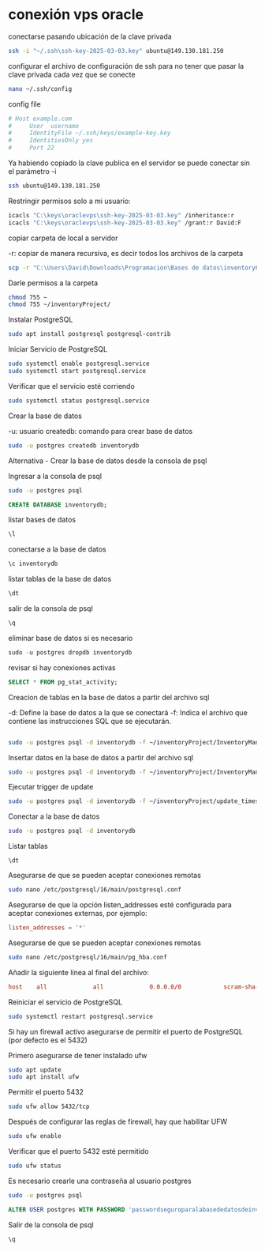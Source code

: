 # conexión vps oracle

conectarse pasando ubicación de la clave privada

```bash
ssh -i "~/.ssh\ssh-key-2025-03-03.key" ubuntu@149.130.181.250
```

configurar el archivo de configuración de ssh para no tener que pasar la clave privada cada vez que se conecte

```bash
nano ~/.ssh/config
```

config file

```conf
# Host example.com                                                                                                      
#     User  username
#     IdentityFile ~/.ssh/keys/example-key.key
#     IdentitiesOnly yes
#     Port 22                                 
```

Ya habiendo copiado la clave publica en el servidor se puede conectar sin el parámetro -i

```bash
ssh ubuntu@149.130.181.250
```

Restringir permisos solo a mi usuario:

```bash
icacls "C:\keys\oraclevps\ssh-key-2025-03-03.key" /inheritance:r
icacls "C:\keys\oraclevps\ssh-key-2025-03-03.key" /grant:r David:F
```

copiar carpeta de local a servidor

-r: copiar de manera recursiva, es decir todos los archivos de la carpeta

```bash
scp -r "C:\Users\David\Downloads\Programacion\Bases de datos\inventoryProject" ubuntu@149.130.181.250:~/
```

Darle permisos a la carpeta

```bash
chmod 755 ~
chmod 755 ~/inventoryProject/
```

Instalar PostgreSQL

```bash
sudo apt install postgresql postgresql-contrib
```

Iniciar Servicio de PostgreSQL

```bash
sudo systemctl enable postgresql.service
sudo systemctl start postgresql.service
```

Verificar que el servicio esté corriendo

```bash
sudo systemctl status postgresql.service
```

Crear la base de datos

-u: usuario
createdb: comando para crear base de datos

```bash
sudo -u postgres createdb inventorydb
```

Alternativa - Crear la base de datos desde la consola de psql

Ingresar a la consola de psql

```bash
sudo -u postgres psql
```

```sql
CREATE DATABASE inventorydb;
```

listar bases de datos

```sql
\l
```

conectarse a la base de datos

```sql
\c inventorydb
```

listar tablas de la base de datos

```sql
\dt
```

salir de la consola de psql

```sql
\q
```

eliminar base de datos si es necesario

```sql
sudo -u postgres dropdb inventorydb
```

revisar si hay conexiones activas

```sql
SELECT * FROM pg_stat_activity;
```

Creacion de tablas en la base de datos a partir del archivo sql

-d: Define la base de datos a la que se conectará
-f: Indica el archivo que contiene las instrucciones SQL que se ejecutarán.

```bash

sudo -u postgres psql -d inventorydb -f ~/inventoryProject/InventoryManagementSystemDB.sql
```

Insertar datos en la base de datos a partir del archivo sql

```bash
sudo -u postgres psql -d inventorydb -f ~/inventoryProject/InventoryManagementSystemData.sql
```

Ejecutar trigger de update

```bash
sudo -u postgres psql -d inventorydb -f ~/inventoryProject/update_timestamp_trigger.sql
```

Conectar a la base de datos

```bash
sudo -u postgres psql -d inventorydb
```

Listar tablas

```psql
\dt
```

Asegurarse de que se pueden aceptar conexiones remotas

```bash
sudo nano /etc/postgresql/16/main/postgresql.conf
```

Asegurarse de que la opción listen_addresses esté configurada para aceptar conexiones externas, por ejemplo:

```conf
listen_addresses = '*'
```

Asegurarse de que se pueden aceptar conexiones remotas

```bash
sudo nano /etc/postgresql/16/main/pg_hba.conf
```

Añadir la siguiente línea al final del archivo:

```conf
host    all             all             0.0.0.0/0            scram-sha-256
```

Reiniciar el servicio de PostgreSQL

```bash
sudo systemctl restart postgresql.service
```

Si hay un firewall activo asegurarse de permitir el puerto de PostgreSQL (por defecto es el 5432)

Primero asegurarse de tener instalado ufw

```bash
sudo apt update
sudo apt install ufw
```

Permitir el puerto 5432

```bash
sudo ufw allow 5432/tcp
```

Después de configurar las reglas de firewall, hay que habilitar UFW

```bash
sudo ufw enable
```

Verificar que el puerto 5432 esté permitido

```bash
sudo ufw status
```

Es necesario crearle una contraseña al usuario postgres

```bash
sudo -u postgres psql
```

```sql
ALTER USER postgres WITH PASSWORD 'passwordseguroparalabasededatosdeinventarios';
```

Salir de la consola de psql

```sql
\q
```
